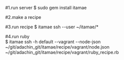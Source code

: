 #1.run server
$ sudo gem install itamae

#2.make a recipe

#3.run recipe
$ itamae ssh --user ~/itamae/*

#4.run ruby  
$ itamae ssh -h default --vagrant --node-json ~/git/adachin_git/itamae/recipe/vagrant/node.json ~/git/adachin_git/itamae/recipe/vagrant/ruby_recipe.rb

